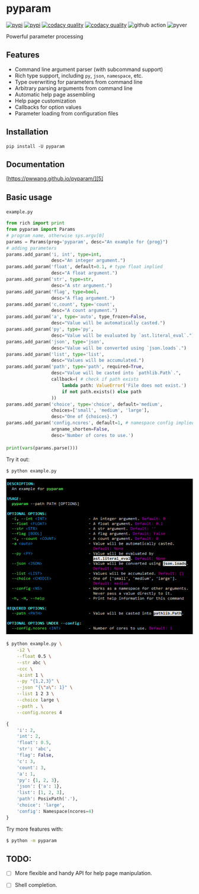 # pyparam
[![pypi][1]][2] [![pypi][10]][11] [![codacy quality][4]][6] [![codacy quality][7]][6] ![github action][3] ![pyver][8]

Powerful parameter processing

## Features
- Command line argument parser (with subcommand support)
- Rich type support, including `py`, `json`, `namespace`, etc.
- Type overwriting for parameters from command line
- Arbitrary parsing arguments from command line
- Automatic help page assembling
- Help page customization
- Callbacks for option values
- Parameter loading from configuration files

## Installation
```shell
pip install -U pyparam
```

## Documentation
[https://pwwang.github.io/pyparam/][5]

## Basic usage

`example.py`

```python
from rich import print
from pyparam import Params
# program name, otherwise sys.argv[0]
params = Params(prog='pyparam', desc="An example for {prog}")
# adding parameters
params.add_param('i, int', type=int,
                 desc="An integer argument.")
params.add_param('float', default=0.1, # type float implied
                 desc="A float argument.")
params.add_param('str', type=str,
                 desc="A str argument.")
params.add_param('flag', type=bool,
                 desc="A flag argument.")
params.add_param('c,count', type='count',
                 desc="A count argument.")
params.add_param('a', type='auto', type_frozen=False,
                 desc="Value will be automatically casted.")
params.add_param('py', type='py',
                 desc="Value will be evaluated by `ast.literal_eval`.")
params.add_param('json', type='json',
                 desc="Value will be converted using `json.loads`.")
params.add_param('list', type='list',
                 desc="Values will be accumulated.")
params.add_param('path', type='path', required=True,
                 desc="Value will be casted into `pathlib.Path`.",
                 callback=( # check if path exists
                     lambda path: ValueError('File does not exist.')
                     if not path.exists() else path
                 ))
params.add_param('choice', type='choice', default='medium',
                 choices=['small', 'medium', 'large'],
                 desc="One of {choices}.")
params.add_param('config.ncores', default=1, # namespace config implied
                 argname_shorten=False,
                 desc='Number of cores to use.')

print(vars(params.parse()))
```

Try it out:
```sh
$ python example.py
```

![help](./pyparam-help.png)

```sh
$ python example.py \
    -i2 \
    --float 0.5 \
    --str abc \
    -ccc \
    -a:int 1 \
    --py "{1,2,3}" \
    --json "{\"a\": 1}" \
    --list 1 2 3 \
    --choice large \
    --path . \
    --config.ncores 4
```
```python
{
    'i': 2,
    'int': 2,
    'float': 0.5,
    'str': 'abc',
    'flag': False,
    'c': 3,
    'count': 3,
    'a': 1,
    'py': {1, 2, 3},
    'json': {'a': 1},
    'list': [1, 2, 3],
    'path': PosixPath('.'),
    'choice': 'large',
    'config': Namespace(ncores=4)
}
```

Try more features with:
```sh
$ python -m pyparam
```

## TODO:
- [ ] More flexible and handy API for help page manipulation.
- [ ] Shell completion.


[1]: https://img.shields.io/pypi/v/pyparam.svg?style=flat-square
[2]: https://pypi.org/project/pyparam/
[3]: https://img.shields.io/github/workflow/status/pwwang/pyparam/Build%20and%20Deploy?style=flat-square
[4]: https://img.shields.io/codacy/grade/a34b1afaccf84019a6b138d40932d566.svg?style=flat-square
[5]: https://pwwang.github.io/pyparam/index.html
[6]: https://app.codacy.com/project/pwwang/pyparam/dashboard
[7]: https://img.shields.io/codacy/coverage/a34b1afaccf84019a6b138d40932d566.svg?style=flat-square
[8]: https://img.shields.io/pypi/pyversions/pyparam.svg?style=flat-square
[9]: https://raw.githubusercontent.com/pwwang/pyparam/master/docs/static/help.png
[10]: https://img.shields.io/github/tag/pwwang/pyparam.svg?style=flat-square
[11]: https://github.com/pwwang/pyparam
